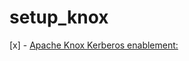 # setup_knox

[x] - [Apache Knox Kerberos enablement:](https://github.com/bhagadepravin/setup_knox/blob/main/setup_knox_kerberos.md)
